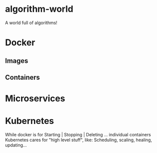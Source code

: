 # algorithm-world
A world full of algorithms!


# Docker


## Images

## Containers

# Microservices

# Kubernetes
 While docker is for Starting | Stopping | Deleting ... individual containers
 Kubernetes cares for "high level stuff", like: Scheduling, scaling, healing, updating...